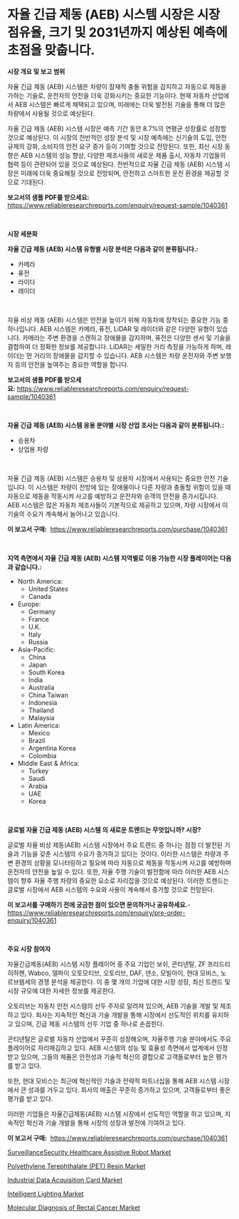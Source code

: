 <p><h1>자율 긴급 제동 (AEB) 시스템 시장은 시장 점유율, 크기 및 2031년까지 예상된 예측에 초점을 맞춥니다.</h1></p><p><strong>시장 개요 및 보고 범위</strong></p>
<p><p>자율 긴급 제동 (AEB) 시스템은 차량이 잠재적 충돌 위험을 감지하고 자동으로 제동을 가하는 기술로, 운전자의 안전을 더욱 강화시키는 중요한 기능이다. 현재 자동차 산업에서 AEB 시스템은 빠르게 채택되고 있으며, 미래에는 더욱 발전된 기술을 통해 더 많은 차량에서 사용될 것으로 예상된다.</p><p>자율 긴급 제동 (AEB) 시스템 시장은 예측 기간 동안 8.7%의 연평균 성장률로 성장할 것으로 예상된다. 이 시장의 전반적인 성장 분석 및 시장 예측에는 신기술의 도입, 안전 규제의 강화, 소비자의 안전 요구 증가 등이 기여할 것으로 전망된다. 또한, 최신 시장 동향은 AEB 시스템의 성능 향상, 다양한 제조사들의 새로운 제품 출시, 자동차 기업들의 협력 등이 관련되어 있을 것으로 예상된다. 전반적으로 자율 긴급 제동 (AEB) 시스템 시장은 미래에 더욱 중요해질 것으로 전망되며, 안전하고 스마트한 운전 환경을 제공할 것으로 기대된다.</p></p>
<p><strong>보고서의 샘플 PDF를 받으세요:</strong> <a href="https://www.reliableresearchreports.com/enquiry/request-sample/1040361">https://www.reliableresearchreports.com/enquiry/request-sample/1040361</a></p>
<p>&nbsp;</p>
<p><strong>시장 세분화</strong></p>
<p><strong>자율 긴급 제동 (AEB) 시스템 유형별 시장 분석은 다음과 같이 분류됩니다.:</strong></p>
<p><ul><li>카메라</li><li>퓨전</li><li>라이다</li><li>레이더</li></ul></p>
<p>&nbsp;</p>
<p><p>자율 비상 제동 (AEB) 시스템은 안전을 높이기 위해 자동차에 장착되는 중요한 기능 중 하나입니다. AEB 시스템은 카메라, 퓨전, LiDAR 및 레이더와 같은 다양한 유형이 있습니다. 카메라는 주변 환경을 스캔하고 장애물을 감지하며, 퓨전은 다양한 센서 및 기술을 결합하여 더 정확한 정보를 제공합니다. LiDAR는 세밀한 거리 측정을 가능하게 하며, 레이더는 먼 거리의 장애물을 감지할 수 있습니다. AEB 시스템은 차량 운전자와 주변 보행자 등의 안전을 높여주는 중요한 역할을 합니다.</p></p>
<p><strong>보고서의 샘플 PDF를 받으세요:</strong>&nbsp;<a href="https://www.reliableresearchreports.com/enquiry/request-sample/1040361">https://www.reliableresearchreports.com/enquiry/request-sample/1040361</a></p>
<p>&nbsp;</p>
<p><strong> 자율 긴급 제동 (AEB) 시스템 응용 분야별 시장 산업 조사는 다음과 같이 분류됩니다.:</strong></p>
<p><ul><li>승용차</li><li>상업용 차량</li></ul></p>
<p>&nbsp;</p>
<p><p>자율 긴급 제동 (AEB) 시스템은 승용차 및 상용차 시장에서 사용되는 중요한 안전 기술입니다. 이 시스템은 차량이 전방에 있는 장애물이나 다른 차량과 충돌할 위험이 있을 때 자동으로 제동을 작동시켜 사고를 예방하고 운전자와 승객의 안전을 증가시킵니다. AEB 시스템은 많은 자동차 제조사들이 기본적으로 제공하고 있으며, 차량 시장에서 이 기술의 수요가 계속해서 늘어나고 있습니다.</p></p>
<p><strong>이 보고서 구매:</strong>&nbsp; <a href="https://www.reliableresearchreports.com/purchase/1040361">https://www.reliableresearchreports.com/purchase/1040361</a></p>
<p>&nbsp;</p>
<p><strong>지역 측면에서 자율 긴급 제동 (AEB) 시스템 지역별로 이용 가능한 시장 플레이어는 다음과 같습니다.:</strong></p>
<p><ul>
    <li>
        North America:
        <ul>
            <li>United States</li>
            <li>Canada</li>
        </ul>
    </li>
    <li>
        Europe:
        <ul>
            <li>Germany</li>
            <li>France</li>
            <li>U.K.</li>
            <li>Italy</li>
            <li>Russia</li>
        </ul>
    </li>
    <li>
        Asia-Pacific:
        <ul>
            <li>China</li>
            <li>Japan</li>
            <li>South Korea</li>
            <li>India</li>
            <li>Australia</li>
            <li>China Taiwan</li>
            <li>Indonesia</li>
            <li>Thailand</li>
            <li>Malaysia</li>
        </ul>
    </li>
    <li>
        Latin America:
        <ul>
            <li>Mexico</li>
            <li>Brazil</li>
            <li>Argentina Korea</li>
            <li>Colombia</li>
        </ul>
    </li>
    <li>
        Middle East & Africa:
        <ul>
            <li>Turkey</li>
            <li>Saudi</li>
            <li>Arabia</li>
            <li>UAE</li>
            <li>Korea</li>
        </ul>
    </li>
    </ul></p>
<p>&nbsp;</p>
<p><strong>글로벌 자율 긴급 제동 (AEB) 시스템 의 새로운 트렌드는 무엇입니까? 시장?</strong></p>
<p><p>글로벌 자율 비상 제동(AEB) 시스템 시장에서 주요 트렌드 중 하나는 점점 더 발전된 기술과 기능을 갖춘 시스템의 수요가 증가하고 있다는 것이다. 이러한 시스템은 차량과 주변 환경의 상황을 모니터링하고 필요에 따라 자동으로 제동을 작동시켜 사고를 예방하며 운전자의 안전을 높일 수 있다. 또한, 자율 주행 기술이 발전함에 따라 이러한 AEB 시스템이 향후 자율 주행 차량의 중요한 요소로 자리잡을 것으로 예상된다. 이러한 트렌드는 글로벌 시장에서 AEB 시스템의 수요와 사용이 계속해서 증가할 것으로 전망된다.</p></p>
<p><strong>이 보고서를 구매하기 전에 궁금한 점이 있으면 문의하거나 공유하세요.</strong>- <a href="https://www.reliableresearchreports.com/enquiry/pre-order-enquiry/1040361">https://www.reliableresearchreports.com/enquiry/pre-order-enquiry/1040361</a></p>
<p>&nbsp;</p>
<p><strong>주요 시장 참여자</strong></p>
<p><p>자율긴급제동(AEB) 시스템 시장 플레이어 중 주요 기업인 보쉬, 콘티넨탈, ZF 프리드리히하펜, Wabco, 델파이 오토모티브, 오토리브, DAF, 덴소, 모빌아이, 현대 모비스, 노르브렘세의 경쟁 분석을 제공한다. 이 중 몇 개의 기업에 대한 시장 성장, 최신 트렌드 및 시장 규모에 대한 자세한 정보를 제공한다.</p><p>오토리브는 자동차 안전 시스템의 선두 주자로 알려져 있으며, AEB 기술을 개발 및 제조하고 있다. 회사는 지속적인 혁신과 기술 개발을 통해 시장에서 선도적인 위치를 유지하고 있으며, 긴급 제동 시스템의 선두 기업 중 하나로 손꼽힌다.</p><p>콘티넨탈은 글로벌 자동차 산업에서 꾸준히 성장해오며, 자율주행 기술 분야에서도 주요 플레이어로 자리매김하고 있다. AEB 시스템의 성능 및 효율성 측면에서 업계에서 인정받고 있으며, 그들의 제품은 안전성과 기술적 혁신의 결합으로 고객들로부터 높은 평가를 받고 있다.</p><p>또한, 현대 모비스는 최근에 혁신적인 기술과 전략적 파트너십을 통해 AEB 시스템 시장에서 큰 성과를 거두고 있다. 회사의 매출은 꾸준히 증가하고 있으며, 고객들로부터 좋은평가를 받고 있다.</p><p>이러한 기업들은 자율긴급제동(AEB) 시스템 시장에서 선도적인 역할을 하고 있으며, 지속적인 혁신과 기술 개발을 통해 시장의 성장과 발전에 기여하고 있다.</p></p>
<p><strong>이 보고서 구매:</strong>&nbsp;&nbsp;<a href="https://www.reliableresearchreports.com/purchase/1040361">https://www.reliableresearchreports.com/purchase/1040361</a></p>
<p><p><a href="https://automatic-knee-4c7.notion.site/SurveillanceSecurity-Healthcare-Assistive-Robot-Market-Centers-on-Aspects-such-as-Market-Growth-Mar-04b5f9c3897f4d9e9e03f3ad5fb0b461">SurveillanceSecurity Healthcare Assistive Robot Market</a></p><p><a href="https://github.com/castoriffic/Market-Research-Report-List-3/blob/main/polyethylene-terephthalate-pet-resin-market.md">Polyethylene Terephthalate (PET) Resin Market</a></p><p><a href="https://view.publitas.com/reportprime-1/industrial-data-acquisition-card-market-size-share-trends-analysis-report-by-material-by-type-by-end-user-by-region-and-segment-forecasts-2024-2031/">Industrial Data Acquisition Card Market</a></p><p><a href="https://sulfuric-clavicle-d39.notion.site/Intelligent-Lighting-Market-Offers-Provide-Insightful-Data-for-the-Time-Period-from-2024-to-2031-and-e56ffab623fb48a88a199c3193b86253">Intelligent Lighting Market</a></p><p><a href="https://issuu.com/reportprime-2/docs/molecular-diagnosis-of-rectal-cancer-market-size-2">Molecular Diagnosis of Rectal Cancer Market</a></p></p>
